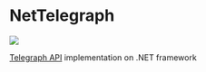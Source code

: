 # NetTelegraph

<a href="https://teamcity.nesterov.tk/viewType.html?buildTypeId=NetTelebotDevel&guest=1"><img src="https://teamcity.nesterov.tk/app/rest/builds/buildType:(id:NetTelebotDevel)/statusIcon">
  
<a href="http://telegra.ph/api">Telegraph API</a> implementation on .NET framework


